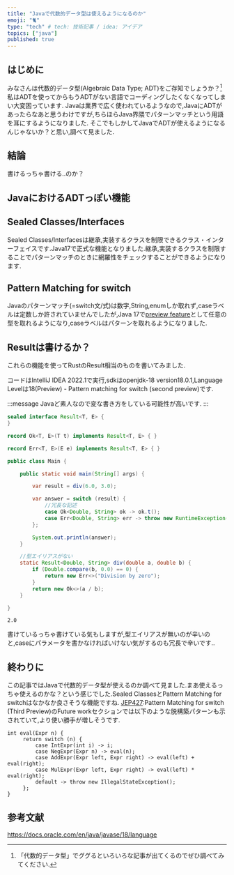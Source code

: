 ```yaml
---
title: "Javaで代数的データ型は使えるようになるのか"
emoji: "🐈"
type: "tech" # tech: 技術記事 / idea: アイデア
topics: ["java"]
published: true 
---
```


## はじめに
みなさんは代数的データ型(Algebraic Data Type; ADT)をご存知でしょうか？[^1]私はADTを使ってからもうADTがない言語でコーディングしたくなくなってしまい大変困っています.
Javaは業界で広く使われているようなので,JavaにADTがあったらなあと思うわけですが,ちらほらJava界隈でパターンマッチという用語を耳にするようになりました.
そこでもしかしてJavaでADTが使えるようになるんじゃないか？と思い,調べて見ました.

## 結論
書けるっちゃ書ける..のか？

## JavaにおけるADTっぽい機能

## Sealed Classes/Interfaces
Sealed Classes/Interfacesは継承,実装するクラスを制限できるクラス・インターフェイスです.Java17で正式な機能となりました.継承,実装するクラスを制限することでパターンマッチのときに網羅性をチェックすることができるようになります.


## Pattern Matching for switch
Javaのパターンマッチ(=switch文/式)は数字,String,enumしか取れず,caseラベルは定数しか許されていませんでしたが,Java 17で[preview feature](https://docs.oracle.com/en/java/javase/18/language/preview-language-and-vm-features.html)として任意の型を取れるようになり,caseラベルはパターンを取れるようになりました.


## Resultは書けるか？
これらの機能を使ってRustのResult相当のものを書いてみました.

コードはIntelliJ IDEA 2022.1で実行,sdkはopenjdk-18 version18.0.1,Language Levelは18(Preview) - Pattern matching for switch (second preview)です.

:::message
Javaど素人なので変な書き方をしている可能性が高いです.
:::

```java:Result.java
sealed interface Result<T, E> {
}

record Ok<T, E>(T t) implements Result<T, E> { }

record Err<T, E>(E e) implements Result<T, E> { }
```

```java:Main.java
public class Main {

    public static void main(String[] args) {

        var result = div(6.0, 3.0);

        var answer = switch (result) {
            //冗長な記述
            case Ok<Double, String> ok -> ok.t();
            case Err<Double, String> err -> throw new RuntimeException(err.e());
        };

        System.out.println(answer);
    }

    //型エイリアスがない
    static Result<Double, String> div(double a, double b) {
        if (Double.compare(b, 0.0) == 0) {
            return new Err<>("Division by zero");
        }
        return new Ok<>(a / b);
    }

}
```

```bash:output
2.0
```

書けているっちゃ書けている気もしますが,型エイリアスが無いのが辛いのと,caseにパラメータを書かなければいけない気がするのも冗長で辛いです..

## 終わりに
この記事ではJavaで代数的データ型が使えるのか調べて見ました.まあ使えるっちゃ使えるのかな？という感じでした.Sealed ClassesとPattern Matching for switchはなかなか良さそうな機能ですね.
[JEP427](https://openjdk.java.net/jeps/427):Pattern Matching for switch (Third Preview)のFuture workセクションでは以下のような脱構築パターンも示されていて,より使い勝手が増しそうです.

```java:deconstruction patterns
int eval(Expr n) {
     return switch (n) {
         case IntExpr(int i) -> i;
         case NegExpr(Expr n) -> eval(n);
         case AddExpr(Expr left, Expr right) -> eval(left) + eval(right);
         case MulExpr(Expr left, Expr right) -> eval(left) * eval(right);
         default -> throw new IllegalStateException();
     };
}
```



## 参考文献
https://docs.oracle.com/en/java/javase/18/language


[^1]: 「代数的データ型」でググるといろいろな記事が出てくるのでぜひ調べてみてください.
